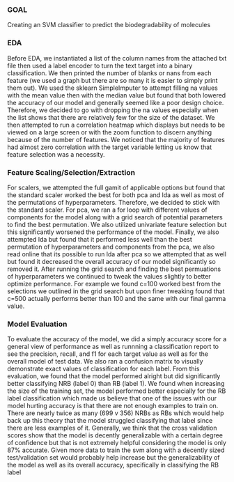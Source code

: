 ### GOAL
Creating an SVM classifier to predict the biodegradability of molecules

### EDA 
Before EDA, we instantiated a list of the column names from the attached txt file then used a label encoder to turn the text target into a binary classification. We then printed the number of blanks or nans from each feature (we used a graph but there are so many it is easier to simply print them out). We used the sklearn SimpleImputer to attempt filling na values with the mean value then with the median value but found that both lowered the accuracy of our model and generally seemed like a poor design choice. Therefore, we decided to go with dropping the na values especially when the list shows that there are relatively few for the size of the dataset. We then attempted to run a correlation heatmap which displays but needs to be viewed on a large screen or with the zoom function to discern anything because of the number of features. We noticed that the majority of features had almost zero correlation with the target variable letting us know that feature selection was a necessity. 

### Feature Scaling/Selection/Extraction
For scalers, we attempted the full gamit of applicable options but found that the standard scaler worked the best for both pca and lda as well as most of the permutations of hyperparameters. Therefore, we decided to stick with the standard scaler. For pca, we ran a for loop with different values of components for the model along with a grid search of potential parameters to find the best permutation. We also utilized univariate feature selection but this significantly worsened the performance of the model. Finally, we also attempted lda but found that it performed less well than the best permutation of hyperparameters and components from the pca, we also read online that its possible to run lda after pca so we attempted that as well but found it decreased the overall accuracy of our model significantly so removed it. After running the grid search and finding the best permuations of hyperparameters we continued to tweak the values slightly to better optimize performance. For example we found c=100 worked best from the selections we outlined in the grid search but upon finer tweaking found that c=500 actually performs better than 100 and the same with our final gamma value. 

### Model Evaluation
To evaluate the accuracy of the model, we did a simply accuracy score for a general view of performance as well as runnning a classification report to see the precision, recall, and f1 for each target value as well as for the overall model of test data. We also ran a confusion matrix to visually demonstrate exact values of classification for each label. From this evaluation, we found that the model performed alright but did significantly better classifying NRB (label 0) than RB (label 1). 
We found when increasing the size of the training set, the model performed better especially for the RB label classification which made us believe that one of the issues with our model hurting accuracy is that there are not enough examples to train on. There are nearly twice as many (699 v 356) NRBs as RBs which would help back up this theory that the model struggled classifying that label since there are less examples of it. Generally, we think that the cross validation scores show that the model is decently generalizable with a certain degree of confidence but that is not extremely helpful considering the model is only 87% accurate. Given more data to train the svm along with a decently sized test/validation set would probably help increase but the generalizability of the model as well as its overall accuracy, specifically in classifying the RB label

